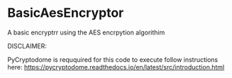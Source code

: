 # BasicAesEncryptor
A basic encryptrr using the AES encrpytion algorithim

DISCLAIMER:

PyCryptodome is reququired for this code to execute
follow instructions here:
https://pycryptodome.readthedocs.io/en/latest/src/introduction.html

